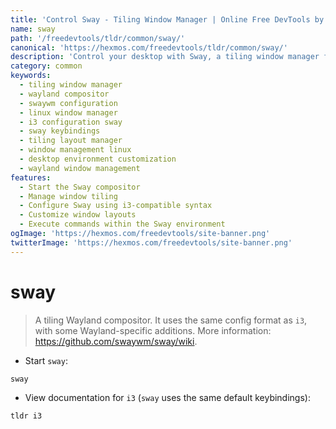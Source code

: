 ```yaml
---
title: 'Control Sway - Tiling Window Manager | Online Free DevTools by Hexmos'
name: sway
path: '/freedevtools/tldr/common/sway/'
canonical: 'https://hexmos.com/freedevtools/tldr/common/sway/'
description: 'Control your desktop with Sway, a tiling window manager for Wayland. Customize layouts, manage workspaces, and automate window placement. Free online tool, no registration required.'
category: common
keywords:
  - tiling window manager
  - wayland compositor
  - swaywm configuration
  - linux window manager
  - i3 configuration sway
  - sway keybindings
  - tiling layout manager
  - window management linux
  - desktop environment customization
  - wayland window management
features:
  - Start the Sway compositor
  - Manage window tiling
  - Configure Sway using i3-compatible syntax
  - Customize window layouts
  - Execute commands within the Sway environment
ogImage: 'https://hexmos.com/freedevtools/site-banner.png'
twitterImage: 'https://hexmos.com/freedevtools/site-banner.png'
---
```


# sway

> A tiling Wayland compositor.
> It uses the same config format as `i3`, with some Wayland-specific additions.
> More information: <https://github.com/swaywm/sway/wiki>.

- Start `sway`:

`sway`

- View documentation for `i3` (`sway` uses the same default keybindings):

`tldr i3`

